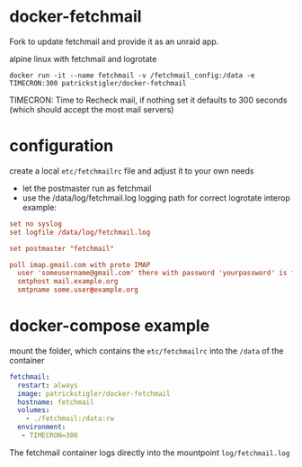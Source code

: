 # docker-fetchmail

Fork to update fetchmail and provide it as an unraid app.

alpine linux with fetchmail and logrotate

```
docker run -it --name fetchmail -v /fetchmail_config:/data -e TIMECRON:300 patrickstigler/docker-fetchmail
```
TIMECRON: Time to Recheck mail, if nothing set it defaults to 300 seconds (which should accept the most mail servers)

# configuration
create a local `etc/fetchmailrc` file and adjust it to your own needs
 - let the postmaster run as fetchmail
 - use the /data/log/fetchmail.log logging path for correct logrotate interop
example:

```conf
set no syslog
set logfile /data/log/fetchmail.log

set postmaster "fetchmail"

poll imap.gmail.com with proto IMAP
  user 'someusername@gmail.com' there with password 'yourpassword' is fetchmail here options ssl
  smtphost mail.example.org
  smtpname some.user@example.org
```

# docker-compose example
mount the folder, which contains the `etc/fetchmailrc` into the `/data` of the container

```yml
fetchmail:
  restart: always
  image: patrickstigler/docker-fetchmail
  hostname: fetchmail
  volumes:
    - ./fetchmail:/data:rw
  environment:
   - TIMECRON=300
```
The fetchmail container logs directly into the mountpoint `log/fetchmail.log`

